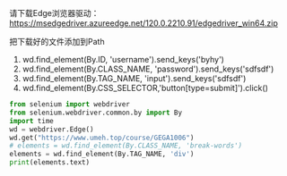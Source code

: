 请下载Edge浏览器驱动：https://msedgedriver.azureedge.net/120.0.2210.91/edgedriver_win64.zip  

把下载好的文件添加到Path

1.  wd.find_element(By.ID, 'username').send_keys('byhy')
2.  wd.find_element(By.CLASS_NAME, 'password').send_keys('sdfsdf')
3.  wd.find_element(By.TAG_NAME, 'input').send_keys('sdfsdf')
4.  wd.find_element(By.CSS_SELECTOR,'button[type=submit]').click()

```python
from selenium import webdriver
from selenium.webdriver.common.by import By
import time
wd = webdriver.Edge()
wd.get("https://www.umeh.top/course/GEGA1006")
# elements = wd.find_element(By.CLASS_NAME, 'break-words')
elements = wd.find_element(By.TAG_NAME, 'div')
print(elements.text)
```

